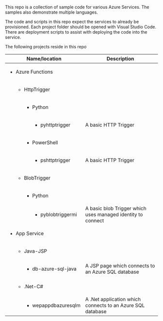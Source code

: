 This repo is a collection of sample code for various Azure Services. The samples also demonstrate multiple languages.

The code and scripts in this repo expect the services to already be provisioned. Each project folder should be opened with Visual Studio Code. There are deployment scripts to assist with deploying the code into the service.

The following projects reside in this repo

|Name/location|Description|
| --- | ---|
|<ul><li>Azure Functions | |
|<ul><ul><li>HttpTrigger | |
|<ul><ul><ul><li>Python | |
|<ul><ul><ul><ul><li>pyhttptrigger | A basic HTTP Trigger |  
|<ul><ul><ul><li>PowerShell | |
|<ul><ul><ul><ul><li>pshttptrigger | A basic HTTP Trigger |
|<ul><ul><li>BlobTrigger | |
|<ul><ul><ul><li>Python | |
|<ul><ul><ul><ul><li> pyblobtriggermi | A basic blob Trigger which uses managed identity to connect|
|<ul><li>App Service | |
|<ul><ul><li>Java-JSP | |
|<ul><ul><ul><li>db-azure-sql-java | A JSP page which connects to an Azure SQL database|
|<ul><ul><li>.Net-C# | |
|<ul><ul><ul><li>wepappdbazuresqlm | A .Net application which connects to an Azure SQL database|
